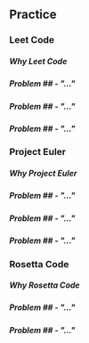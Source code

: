 ## Practice

### Leet Code

##### Why Leet Code

##### Problem ## - "..."

##### Problem ## - "..."

##### Problem ## - "..."

### Project Euler

##### Why Project Euler

##### Problem ## - "..."

##### Problem ## - "..."

##### Problem ## - "..."

### Rosetta Code

##### Why Rosetta Code

##### Problem ## - "..."

##### Problem ## - "..."
